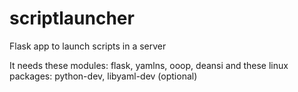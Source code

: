 # scriptlauncher
Flask app to launch scripts in a server

It needs 
these modules: flask, yamlns, ooop, deansi
and these linux packages: python-dev, libyaml-dev (optional)
